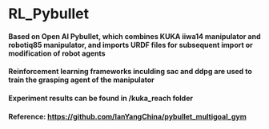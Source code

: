 # RL_Pybullet

#### Based on Open AI Pybullet, which combines KUKA iiwa14 manipulator and robotiq85 manipulator, and imports URDF files for subsequent import or modification of robot agents

#### Reinforcement learning frameworks inculding sac and ddpg are used to train the grasping agent of the manipulator

#### Experiment results can be found in /kuka_reach folder

#### Reference: https://github.com/IanYangChina/pybullet_multigoal_gym 
